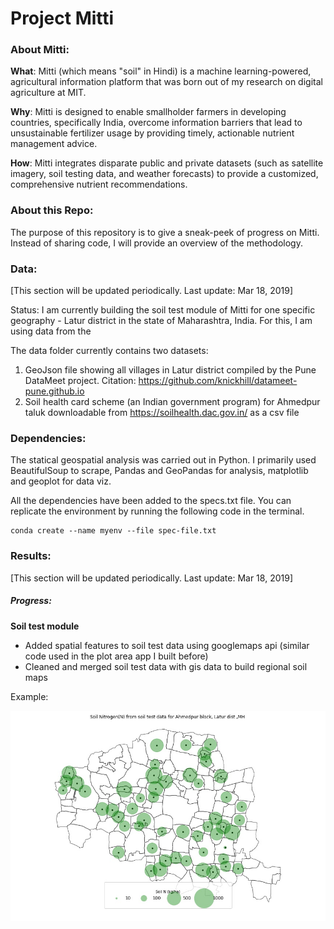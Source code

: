 # Project Mitti

### About Mitti:

**What**: Mitti (which means "soil" in Hindi) is a machine learning-powered, agricultural information platform that was born out of my research on digital agriculture at MIT.  

**Why**: Mitti is designed to enable smallholder farmers in developing countries, specifically India, overcome information barriers that lead to unsustainable fertilizer usage by providing timely, actionable nutrient management advice.

**How**: Mitti integrates disparate public and private datasets (such as satellite imagery, soil testing data, and weather forecasts) to provide a customized, comprehensive nutrient recommendations.

### About this Repo:

The purpose of this repository is to give a sneak-peek of progress on Mitti. Instead of sharing code, I will provide an overview of the methodology.

### Data:
[This section will be updated periodically. Last update: Mar 18, 2019]

Status: I am currently building the soil test module of Mitti for one specific geography - Latur district in the state of Maharashtra, India. For this, I am using data from the

The data folder currently contains two datasets:
1. GeoJson file showing all villages in Latur district compiled by the Pune DataMeet project. Citation: https://github.com/knickhill/datameet-pune.github.io
2. Soil health card scheme (an Indian government program) for Ahmedpur taluk downloadable from https://soilhealth.dac.gov.in/ as a csv file

### Dependencies:

The statical geospatial analysis was carried out in Python. I primarily used BeautifulSoup to scrape, Pandas and GeoPandas for analysis, matplotlib and geoplot for data viz.

All the dependencies have been added to the specs.txt file. You can replicate the environment by running the following code in the terminal.
```
conda create --name myenv --file spec-file.txt
```

### Results:
[This section will be updated periodically. Last update: Mar 18, 2019]

##### Progress:
**Soil test module**
- Added spatial features to soil test data using googlemaps api (similar code used in the plot area app I built before)
- Cleaned and merged soil test data with gis data to build regional soil maps

Example:

![ahmedpur-N](images/apur-n-map.jpg)
